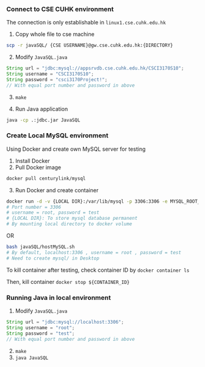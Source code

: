 ### Connect to CSE CUHK environment

The connection is only establishable in `linux1.cse.cuhk.edu.hk`

1. Copy whole file to cse machine
```bash
scp -r javaSQL/ {CSE USERNAME}@gw.cse.cuhk.edu.hk:{DIRECTORY}
```

2. Modify `JavaSQL.java`

```java
String url = "jdbc:mysql://appsrvdb.cse.cuhk.edu.hk/CSCI3170S10";
String username = "CSCI3170S10";
String password = "csci3170Project!";
// With equal port number and password in above
```

3. `make`

4. Run Java application
```bash
java -cp .:jdbc.jar JavaSQL
```

### Create Local MySQL environment

Using Docker and create own MySQL server for testing

1. Install Docker
2. Pull Docker image

```bash
docker pull centurylink/mysql
```

3. Run Docker and create container

```bash
docker run -d -v {LOCAL DIR}:/var/lib/mysql -p 3306:3306 -e MYSQL_ROOT_PASSWORD=test centurylink/mysql
# Port number = 3306
# username = root, password = test
# {LOCAL DIR}: To store mysql database permanent
# By mounting local directory to docker volume
```
OR
```bash
bash javaSQL/hostMySQL.sh
# By default, localhost:3306 , username = root , password = test
# Need to create mysql/ in Desktop
```

To kill container after testing, check container ID by `docker container ls`

Then, kill container `docker stop ${CONTAINER_ID}`

### Running Java in local environment

1. Modify `JavaSQL.java`

```java
String url = "jdbc:mysql://localhost:3306";
String username = "root";
String password = "test";
// With equal port number and password in above
```

2. `make`
3. `java JavaSQL`
